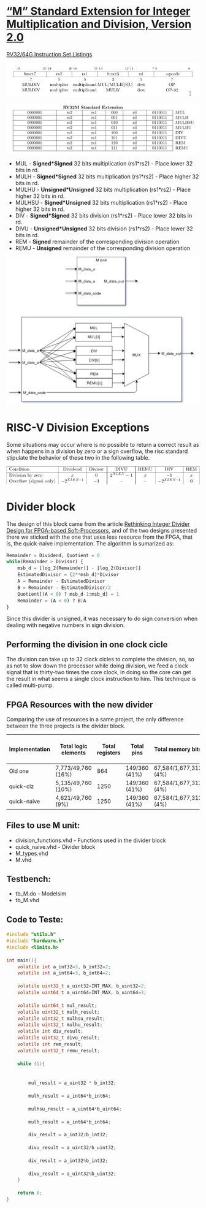 # [“M” Standard Extension for Integer Multiplication and Division, Version 2.0](https://content.riscv.org/wp-content/uploads/2017/05/riscv-spec-v2.2.pdf#chapter.6)

[RV32/64G Instruction Set Listings](https://content.riscv.org/wp-content/uploads/2017/05/riscv-spec-v2.2.pdf#chapter.19)

![M word](./img/M_word.png)

![RV32M Standard Extension](./img/rv32M_standard_extension.png)

* MUL - **Signed\*Signed** 32 bits multiplication (rs1*rs2) - Place lower 32 bits in rd.
* MULH - **Signed\*Signed** 32 bits multiplication (rs1*rs2) - Place higher 32 bits in rd.
* MULHU - **Unsigned\*Unsigned** 32 bits multiplication (rs1*rs2) - Place higher 32 bits in rd.
* MULHSU - **Signed\*Unsigned** 32 bits multiplication (rs1*rs2) - Place higher 32 bits in rd.
* DIV - **Signed\*Signed** 32 bits division (rs1*rs2) - Place lower 32 bits in rd.
* DIVU - **Unsigned\*Unsigned** 32 bits division (rs1*rs2) - Place lower 32 bits in rd.
* REM - **Signed** remainder of the corresponding division operation
* REMU - **Unsigned** remainder of the corresponding division operation

![RV32M Standard Extension](./img/M_unit.png)

# RISC-V Division Exceptions

Some situations may occur where is no possible to return a correct result as when happens in a division by zero or a sign overflow, the risc standard stipulate the behavior of these two in the following table.

![Zero Division and Division Overflow](./img/division_exceptions.png)

# Divider block

The design of this block came from the article [Rethinking Integer Divider Design for FPGA-based Soft-Processors](http://www.sfu.ca/~zhenman/files/C17-FCCM2019-Divider.pdf), and of the two designs presented there we sticked with the one that uses less resource from the FPGA, that is, the quick-naive implementation. The algorithm is sumarized as:

```python
Remainder = Dividend, Quotient = 0
while(Remainder > Divisor) {
	msb_d = [log_2(Remainder)] - [log_2(Divisor)]
	EstimatedDivisor = (2**msb_d)*Divisor
	A = Remainder - EstimatedDivisor
	B = Remainder - EstimatedDivisor/2
	Quotient[(A < 0) ? msb_d-1:msb_d] = 1
	Remainder = (A < 0) ? B:A
}
```

Since this divider is unsigned, it was necessary to do sign conversion when dealing with negative numbers in sign division.

## Performing the division in one clock cicle

The division can take up to 32 clock cicles to complete the division, so, so as not to slow down the processor while doing division, we feed a clock signal that is thirty-two times the core clock, in doing so the core can get the result in what seems a single clock instruction to him. This technique is called multi-pump.

## FPGA Resources with the new divider

Comparing the use of resources in a same project, the only difference between the three projects is the divider block.

|Implementation|Total logic elements|Total registers|Total pins|Total memory bits|Embedded Multiplier 9-bit elements|Total PLLs|
|--------------|--------------------|---------------|----------|-----------------|----------------------------------|----------|
|Old one|7,773/49,760 (16%)|864|149/360 (41%)|67,584/1,677,312 (4%)|16/288 (6%)|1/4 (25%)|
|quick-clz|5,135/49,760 (10%)|1250|149/360 (41%)|67,584/1,677,312 (4%)|16/288 (6%)|1/4 (25%)|
|quick-naive|4,621/49,760 (9%)|1250|149/360 (41%)|67,584/1,677,312 (4%)|16/288 (6%)|1/4 (25%)|

## Files to use M unit:

* division_functions.vhd - Functions used in the divider block
* quick_naive.vhd - Divider block
* M_types.vhd
* M.vhd

## Testbench:

* tb_M.do - Modelsim
* tb_M.vhd

## Code to Teste:
```C
#include "utils.h"
#include "hardware.h"
#include <limits.h>

int main(){
	volatile int a_int32=3, b_int32=2;
	volatile int a_int64=3, b_int64=2;

	volatile uint32_t a_uint32=INT_MAX, b_uint32=2;
	volatile uint64_t a_uint64=INT_MAX, b_uint64=2;

	volatile uint64_t mul_result;
 	volatile uint32_t mulh_result;
 	volatile uint32_t mulhsu_result;
 	volatile uint32_t mulhu_result;
 	volatile int div_result;
 	volatile uint32_t divu_result;
 	volatile int rem_result;
 	volatile uint32_t remu_result;

	while (1){


		mul_result = a_uint32 * b_int32;

		mulh_result = a_int64*b_int64;

		mulhsu_result = a_uint64*b_uint64;

		mulh_result = a_int64*b_int64;

		div_result = a_int32/b_int32;

		divu_result = a_uint32/b_uint32;

		div_result = a_int32%b_int32;

		divu_result = a_uint32%b_uint32;
	}

	return 0;
}
```
